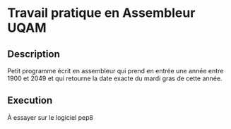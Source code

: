 # Travail pratique en Assembleur UQAM

## Description

Petit programme écrit en assembleur qui prend en entrée une année entre 1900 et 2049 et qui retourne la date exacte du mardi gras de cette année.

## Execution

À essayer sur le logiciel pep8